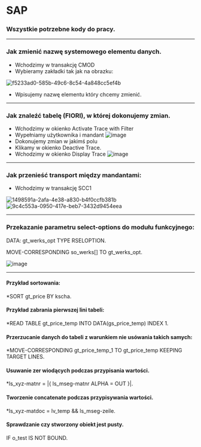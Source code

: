 # SAP
### Wszystkie potrzebne kody do pracy.

--------------------------------------------------------------
### Jak zmienić nazwę systemowego elementu danych.

* Wchodzimy w transakcję CMOD
* Wybieramy zakładki tak jak na obrazku:

![f5233ad0-585b-49c6-8c54-4a848cc5ef4b](https://user-images.githubusercontent.com/91785152/204749013-9db20e4e-c8c4-4a52-8c49-1f25255eb387.jpg)

* Wpisujemy nazwę elementu który chcemy zmienić. 

--------------------------------------------------------------
### Jak znaleźć tabelę (FIORI), w której dokonujemy zmian.

* Wchodzimy w okienko Activate Trace with Filter
* Wypełniamy użytkownika i mandant
![image](https://user-images.githubusercontent.com/91785152/207831920-94bec0a1-4042-43c7-9725-d64f4f5af33a.png)
* Dokonujemy zmian w jakimś polu
* Klikamy w okienko Deactive Trace.
* Wchodzimy w okienko Display Trace
![image](https://user-images.githubusercontent.com/91785152/207832145-9ef28301-b4d1-45aa-a4ea-3fdee73229a4.png)
--------------------------------------------------------------
### Jak przenieść transport między mandantami:

* Wchodzimy w transakcję SCC1

![1498591a-2afa-4e38-a830-b4f0ccfb381b](https://user-images.githubusercontent.com/91785152/207814568-f7fe984b-d017-43a1-ba48-859a75202db2.jpg)
![9c4c553a-0950-417e-beb7-3432d9454eea](https://user-images.githubusercontent.com/91785152/207814929-089b337a-05d5-4292-844d-33a42035efb7.jpg)

--------------------------------------------------------------

### Przekazanie parametru select-options do modułu funkcyjnego:

DATA: gt_werks_opt TYPE RSELOPTION.

MOVE-CORRESPONDING so_werks[] TO gt_werks_opt.

![image](https://user-images.githubusercontent.com/91785152/196413115-73fcfaf3-132a-4c11-88c1-482532c18bc6.png)

---------------------------------------------------------------
#### Przykład sortowania: 

*SORT gt_price BY kscha.

#### Przykład zabrania pierwszej lini tabeli: 

*READ TABLE gt_price_temp INTO DATA(gs_price_temp) INDEX 1.

#### Przerzucanie danych do tabeli z warunkiem nie usówania takich samych:

*MOVE-CORRESPONDING gt_price_temp_1 TO  gt_price_temp KEEPING TARGET LINES.

#### Usuwanie zer wiodących podczas przypisania wartości.

*ls_xyz-matnr = |{ ls_mseg-matnr ALPHA = OUT }|.
	
#### Tworzenie concatenate podczas przypisywania wartości.
	
*ls_xyz-matdoc = lv_temp && ls_mseg-zeile.

#### Sprawdzanie czy stworzony obiekt jest pusty.

IF o_test IS NOT BOUND.
